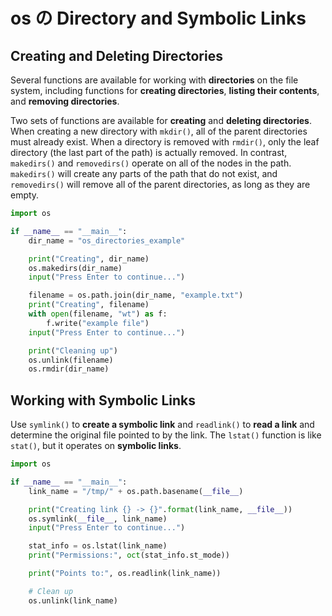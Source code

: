 # os の Directory and Symbolic Links

## Creating and Deleting Directories

Several functions are available for working with **directories** on the file system, including functions for **creating directories**, **listing their contents**, and **removing directories**.

Two sets of functions are available for **creating** and **deleting directories**. When creating a new directory with `mkdir()`, all of the parent directories must already exist. When a directory is removed with `rmdir()`, only the leaf directory (the last part of the path) is actually removed. In contrast, `makedirs()` and `removedirs()` operate on all of the nodes in the path. `makedirs()` will create any parts of the path that do not exist, and `removedirs()` will remove all of the parent directories, as long as they are empty.


```python
import os

if __name__ == "__main__":
    dir_name = "os_directories_example"

    print("Creating", dir_name)
    os.makedirs(dir_name)
    input("Press Enter to continue...")

    filename = os.path.join(dir_name, "example.txt")
    print("Creating", filename)
    with open(filename, "wt") as f:
        f.write("example file")
    input("Press Enter to continue...")

    print("Cleaning up")
    os.unlink(filename)
    os.rmdir(dir_name)

```

## Working with Symbolic Links

Use `symlink()` to **create a symbolic link** and `readlink()` to **read a link** and determine the original file pointed to by the link. The `lstat()` function is like `stat()`, but it operates on **symbolic links**.

```python
import os

if __name__ == "__main__":
    link_name = "/tmp/" + os.path.basename(__file__)

    print("Creating link {} -> {}".format(link_name, __file__))
    os.symlink(__file__, link_name)
    input("Press Enter to continue...")

    stat_info = os.lstat(link_name)
    print("Permissions:", oct(stat_info.st_mode))

    print("Points to:", os.readlink(link_name))

    # Clean up
    os.unlink(link_name)

```















